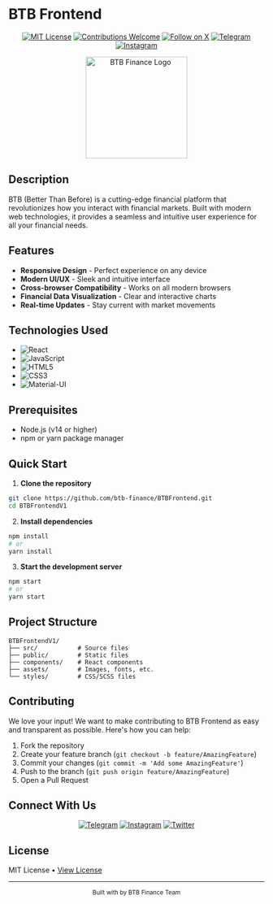 # BTB Frontend

<div align="center">

[![MIT License](https://img.shields.io/badge/License-MIT-green.svg)](https://choosealicense.com/licenses/mit/)
[![Contributions Welcome](https://img.shields.io/badge/contributions-welcome-brightgreen.svg?style=flat)](CONTRIBUTING.md)
[![Follow on X](https://img.shields.io/twitter/follow/btbfinance?style=social)](https://twitter.com/btb_finance)
[![Telegram](https://img.shields.io/badge/Telegram-@btbfinance-blue)](https://t.me/btbfinance)
[![Instagram](https://img.shields.io/badge/Instagram-@btb__finance-purple)](https://instagram.com/btb_finance)

<p align="center">
  <img src="https://raw.githubusercontent.com/btb-finance/BTBFrontend/refs/heads/master/public/btb.png" alt="BTB Finance Logo" width="200"/>
</p>

</div>

## Description

BTB (Better Than Before) is a cutting-edge financial platform that revolutionizes how you interact with financial markets. Built with modern web technologies, it provides a seamless and intuitive user experience for all your financial needs.

## Features

- **Responsive Design** - Perfect experience on any device
- **Modern UI/UX** - Sleek and intuitive interface
- **Cross-browser Compatibility** - Works on all modern browsers
- **Financial Data Visualization** - Clear and interactive charts
- **Real-time Updates** - Stay current with market movements

## Technologies Used

- ![React](https://img.shields.io/badge/React-20232A?style=for-the-badge&logo=react&logoColor=61DAFB)
- ![JavaScript](https://img.shields.io/badge/JavaScript-F7DF1E?style=for-the-badge&logo=javascript&logoColor=black)
- ![HTML5](https://img.shields.io/badge/HTML5-E34F26?style=for-the-badge&logo=html5&logoColor=white)
- ![CSS3](https://img.shields.io/badge/CSS3-1572B6?style=for-the-badge&logo=css3&logoColor=white)
- ![Material-UI](https://img.shields.io/badge/Material--UI-0081CB?style=for-the-badge&logo=material-ui&logoColor=white)

## Prerequisites

- Node.js (v14 or higher)
- npm or yarn package manager

## Quick Start

1. **Clone the repository**
```bash
git clone https://github.com/btb-finance/BTBFrontend.git
cd BTBFrontendV1
```

2. **Install dependencies**
```bash
npm install
# or
yarn install
```

3. **Start the development server**
```bash
npm start
# or
yarn start
```

## Project Structure

```
BTBFrontendV1/
├── src/           # Source files
├── public/        # Static files
├── components/    # React components
├── assets/        # Images, fonts, etc.
└── styles/        # CSS/SCSS files
```

## Contributing

We love your input! We want to make contributing to BTB Frontend as easy and transparent as possible. Here's how you can help:

1. Fork the repository
2. Create your feature branch (`git checkout -b feature/AmazingFeature`)
3. Commit your changes (`git commit -m 'Add some AmazingFeature'`)
4. Push to the branch (`git push origin feature/AmazingFeature`)
5. Open a Pull Request

## Connect With Us

<div align="center">

[![Telegram](https://img.shields.io/badge/Telegram-2CA5E0?style=for-the-badge&logo=telegram&logoColor=white)](https://t.me/btbfinance)
[![Instagram](https://img.shields.io/badge/Instagram-E4405F?style=for-the-badge&logo=instagram&logoColor=white)](https://instagram.com/btb_finance)
[![Twitter](https://img.shields.io/badge/Twitter-1DA1F2?style=for-the-badge&logo=twitter&logoColor=white)](https://twitter.com/btb_finance)

</div>

## License

MIT License • [View License](LICENSE)

<div align="center">

---

<p>
  <sub>Built with by BTB Finance Team</sub>
</p>

</div>
